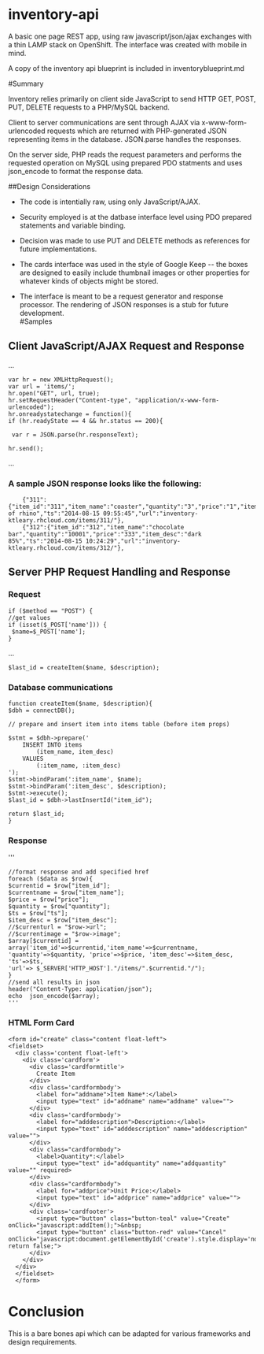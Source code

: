 inventory-api
=============

A basic one page REST app, using raw javascript/json/ajax exchanges with a thin LAMP stack on OpenShift.  The interface was created with mobile in mind.

A copy of the inventory api blueprint is included in inventoryblueprint.md  




#Summary

Inventory relies primarily on client side JavaScript to send HTTP GET, POST, PUT, DELETE requests to a PHP/MySQL backend.  

Client to server communications are sent through AJAX via x-www-form-urlencoded requests which are returned with PHP-generated JSON representing items in the database.  JSON.parse handles the responses.

On the server side, PHP reads the request parameters and performs the requested operation on MySQL using prepared PDO statments and uses json_encode to format the response data.

##Design Considerations

* The code is intentially raw, using only JavaScript/AJAX.

* Security employed is at the datbase interface level using PDO prepared statements and variable binding.  

* Decision was made to use PUT and DELETE methods as references for future implementations.  
 
* The cards interface was used in the style of Google Keep -- the boxes are designed to easily include thumbnail images or other properties for whatever kinds of objects might be stored.  

* The interface is meant to be a request generator and response processor.  The rendering of JSON responses is a stub for future development.  
 #Samples
 
 ## Client JavaScript/AJAX Request and Response
 
...

    var hr = new XMLHttpRequest();  
    var url = 'items/';
    hr.open("GET", url, true);  
    hr.setRequestHeader("Content-type", "application/x-www-form-urlencoded");  
    hr.onreadystatechange = function(){  
    if (hr.readyState == 4 && hr.status == 200){  
      
     var r = JSON.parse(hr.responseText);  

    hr.send();  
...


 
 ### A sample JSON response looks like the following: 
  
        {"311":{"item_id":"311","item_name":"coaster","quantity":"3","price":"1","item_desc":"picture of rhino","ts":"2014-08-15 09:55:45","url":"inventory-ktleary.rhcloud.com/items/311/"},
        {"312":{"item_id":"312","item_name":"chocolate bar","quantity":"10001","price":"333","item_desc":"dark 85%","ts":"2014-08-15 10:24:29","url":"inventory-ktleary.rhcloud.com/items/312/"},



## Server PHP Request Handling and Response

### Request

    if ($method == "POST") {
    //get values
    if (isset($_POST['name'])) {  
     $name=$_POST['name'];
    }
   
   ... 
   
    $last_id = createItem($name, $description);

### Database communications

    function createItem($name, $description){
    $dbh = connectDB();
   
    // prepare and insert item into items table (before item props)

    $stmt = $dbh->prepare('
        INSERT INTO items 
            (item_name, item_desc) 
        VALUES 
            (:item_name, :item_desc)
    ');
    $stmt->bindParam(':item_name', $name);
    $stmt->bindParam(':item_desc', $description);
    $stmt->execute();
    $last_id = $dbh->lastInsertId("item_id");

    return $last_id;
    }
      

### Response

'''

    //format response and add specified href  
    foreach ($data as $row){  
    $currentid = $row["item_id"];  
    $currentname = $row["item_name"];  
    $price = $row["price"];  
    $quantity = $row["quantity"];  
    $ts = $row["ts"];  
    $item_desc = $row["item_desc"];  
    //$currenturl = "$row->url";  
    //$currentimage = "$row->image";  
    $array[$currentid] = array('item_id'=>$currentid,'item_name'=>$currentname, 
    'quantity'=>$quantity, 'price'=>$price, 'item_desc'=>$item_desc, 'ts'=>$ts,
    'url'=> $_SERVER['HTTP_HOST']."/items/".$currentid."/");
    }  
    //send all results in json  
    header("Content-Type: application/json");  
    echo  json_encode($array);  
    '''
### HTML Form Card

    <form id="create" class="content float-left">
    <fieldset>
      <div class='content float-left'>
        <div class='cardform'>
          <div class='cardformtitle'>
            Create Item
          </div>
          <div class='cardformbody'>
            <label for="addname">Item Name*:</label>
            <input type="text" id="addname" name="addname" value="">
          </div>
          <div class='cardformbody'>
            <label for="adddescription">Description:</label> 
            <input type="text" id="adddescription" name="adddescription" value="">
          </div>
          <div class="cardformbody">
            <label>Quantity*:</label>
            <input type="text" id="addquantity" name="addquantity" value="" required>
          </div>
          <div class="cardformbody">
            <label for="addprice">Unit Price:</label>
            <input type="text" id="addprice" name="addprice" value="">
          </div>
          <div class='cardfooter'>
            <input type="button" class="button-teal" value="Create" onClick="javascript:addItem();">&nbsp;
            <input type="button" class="button-red" value="Cancel" onClick="javascript:document.getElementById('create').style.display='none'; return false;">
          </div>
        </div>
      </div>
      </fieldset>
      </form>

# Conclusion
This is a bare bones api which can be adapted for various frameworks and design requirements.
